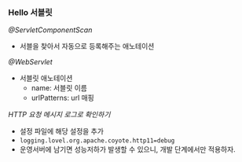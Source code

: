 ### Hello 서블릿

*@ServletComponentScan*
- 서블을 찾아서 자동으로 등록해주는 애노테이션

*@WebServlet*
- 서블릿 애노테이션
    - name: 서블릿 이름
    - urlPatterns: url 매핑
    
*HTTP 요청 메시지 로그로 확인하기*
- 설정 파일에 해당 설정을 추가
- `logging.lovel.org.apache.coyote.http11=debug`
- 운영서버에 남기면 성능저하가 발생할 수 있으니, 개발 단계에서만 적용하자.